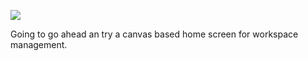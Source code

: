 ![](https://db-feed.s3.us-east-1.amazonaws.com/next-s3-uploads/1d346a84-6406-49ad-8c5e-4916244c1c7b/2023-08-20-090630_hyprshot.png)

Going to go ahead an try a canvas based home screen for workspace management.